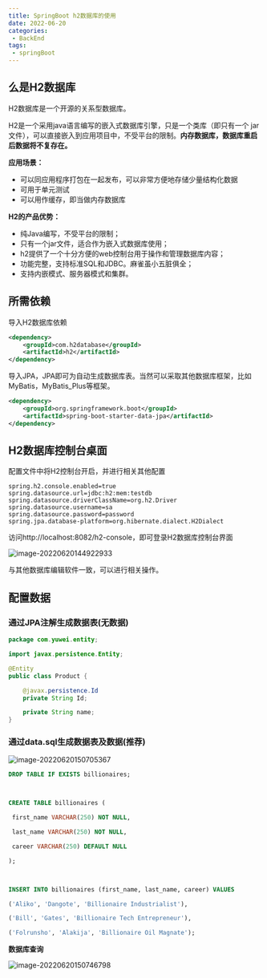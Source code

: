 ```yaml
---
title: SpringBoot h2数据库的使用
date: 2022-06-20
categories:
 - BackEnd
tags:
 - springBoot
---
```



## 么是H2数据库

H2数据库是一个开源的关系型数据库。

H2是一个采用java语言编写的嵌入式数据库引擎，只是一个类库（即只有一个 jar 文件），可以直接嵌入到应用项目中，不受平台的限制。**内存数据库，数据库重启后数据将不复存在。**

**应用场景：**

* 可以同应用程序打包在一起发布，可以非常方便地存储少量结构化数据
* 可用于单元测试
* 可以用作缓存，即当做内存数据库

**H2的产品优势：**

* 纯Java编写，不受平台的限制；
* 只有一个jar文件，适合作为嵌入式数据库使用；
* h2提供了一个十分方便的web控制台用于操作和管理数据库内容；
* 功能完整，支持标准SQL和JDBC。麻雀虽小五脏俱全；
* 支持内嵌模式、服务器模式和集群。

## 所需依赖

导入H2数据库依赖

```xml
<dependency>
    <groupId>com.h2database</groupId>
    <artifactId>h2</artifactId>
</dependency>
```

导入JPA，JPA即可为自动生成数据库表。当然可以采取其他数据库框架，比如MyBatis，MyBatis_Plus等框架。

```xml
<dependency>
    <groupId>org.springframework.boot</groupId>
    <artifactId>spring-boot-starter-data-jpa</artifactId>
</dependency>
```

## H2数据库控制台桌面

配置文件中将H2控制台开启，并进行相关其他配置

```properties
spring.h2.console.enabled=true
spring.datasource.url=jdbc:h2:mem:testdb
spring.datasource.driverClassName=org.h2.Driver
spring.datasource.username=sa
spring.datasource.password=password
spring.jpa.database-platform=org.hibernate.dialect.H2Dialect
```

访问http://localhost:8082/h2-console，即可登录H2数据库控制台界面

![image-20220620144922933](https://md-img-market.oss-cn-beijing.aliyuncs.com/img/image-20220620144922933.png)

与其他数据库编辑软件一致，可以进行相关操作。



## 配置数据

### 通过JPA注解生成数据表(无数据)

```java
package com.yuwei.entity;

import javax.persistence.Entity;

@Entity
public class Product {

    @javax.persistence.Id
    private String Id;

    private String name;
}

```

### 通过data.sql生成数据表及数据(推荐)

![image-20220620150705367](https://md-img-market.oss-cn-beijing.aliyuncs.com/img/image-20220620150705367.png)

```sql
DROP TABLE IF EXISTS billionaires;



CREATE TABLE billionaires (

 first_name VARCHAR(250) NOT NULL,

 last_name VARCHAR(250) NOT NULL,

 career VARCHAR(250) DEFAULT NULL

);



INSERT INTO billionaires (first_name, last_name, career) VALUES

('Aliko', 'Dangote', 'Billionaire Industrialist'),

('Bill', 'Gates', 'Billionaire Tech Entrepreneur'),

('Folrunsho', 'Alakija', 'Billionaire Oil Magnate');


```

**数据库查询**

![image-20220620150746798](https://md-img-market.oss-cn-beijing.aliyuncs.com/img/image-20220620150746798.png)

